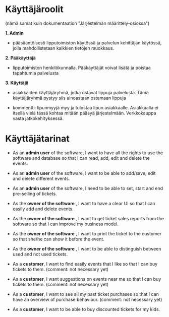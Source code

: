 # Käyttäjäroolit
(nämä samat kuin dokumentaation "Järjestelmän määrittely-osiossa")

**1. Admin**
* pääsääntöisesti lipputoimiston käytössä ja palvelun kehittäjän käytössä, jolla mahdollistetaan kaikkien tietojen muokkaus.

**2. Pääkäyttäjä**
* lipputoimiston henkilökunnalla. Pääkäyttäjät voivat lisätä ja poistaa tapahtumia palvelusta

**3. Käyttäjä**
* asiakkaiden käyttäjäryhmä, jotka ostavat lippuja palvelusta. Tämä käyttäjäryhmä pystyy siis ainoastaan ostamaan lippuja

* kommentti: lipunmyyjä myy ja tulostaa lipun asiakkaalle. Asiakkaalla ei itsellä vielä tässä kohtaa mitään pääsyä järjestelmään. Verkkokauppa vasta jatkokehityksessä.


# Käyttäjätarinat

* As an **admin user** of the software, I want to have all the rights to use the software and database so that I can read, add, edit and delete the events.
* As an **admin user** of the software, I want to be able to add/save, edit and delete different events.
* As an **admin user** of the software, I need to be able to set, start and end pre-selling of tickets.

* As the **owner of the software** , I want to have a clear UI so that I can easily add and delete events.
* As the **owner of the software** , I want to get ticket sales reports from the software so that I can improve my business model.
* As the **owner of the software** , I want to print the ticket to the customer so that she/he can show it before the event.
* As the **owner of the software** , I want to be able to distinguish between used and not used tickets.


* As a **customer**, I want to find easily events that I like so that I can buy tickets to them. (comment: not necessary yet)
* As a **customer**, I want suggestions on events near me so that I can buy tickets to them. (comment: not necessary yet)
* As a **customer**, I want to see all my past ticket purchases so that I can have an overview of purchase behaviour. (comment: not necessary yet)
* As a **customer**, I want to be able to buy discounted tickets for my kids.


